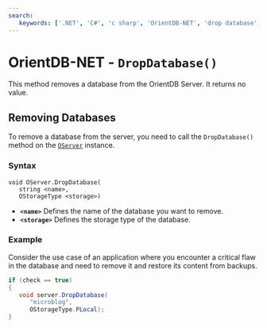 ```yaml
---
search:
   keywords: ['.NET', 'C#', 'c sharp', 'OrientDB-NET', 'drop database', 'DropDatabase']
---
```


# OrientDB-NET - `DropDatabase()`

This method removes a database from the OrientDB Server.  It returns no value.

## Removing Databases

To remove a database from the server, you need to call the `DropDatabase()` method on the [`OServer`](NET-Server.md) instance.

### Syntax

```
void OServer.DropDatabase(
   string <name>,
   OStorageType <storage>)
```

- **`<name>`** Defines the name of the database you want to remove.
- **`<storage>`** Defines the storage type of the database.

### Example

Consider the use case of an application where you encounter a critical flaw in the database and need to remove it and restore its content from backups.

```csharp
if (check == true)
{
   void server.DropDatabase(
      "microblog",
      OStorageType.PLocal);
}
```
